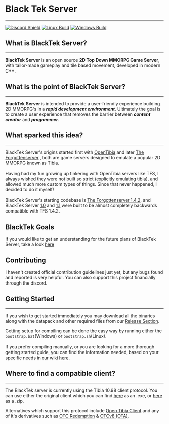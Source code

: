 # Black Tek Server 
__________________
[![Discord Shield](https://discordapp.com/api/guilds/1251683017441677372/widget.png?style=shield)](https://discord.gg/dy5wXSzbPG)
[![Linux Build](https://github.com/Black-Tek/BlackTek-Server/actions/workflows/linux_build_runner.yml/badge.svg?branch=master)](https://github.com/Black-Tek/BlackTek-Server/actions/workflows/linux_build_runner.yml) 
[![Windows Build](https://github.com/Black-Tek/BlackTek-Server/actions/workflows/windows_build_runner.yml/badge.svg)](https://github.com/Black-Tek/BlackTek-Server/actions/workflows/windows_build_runner.yml)

## What is BlackTek Server?
__________________
**BlackTek Server** is an open source **2D Top Down MMORPG Game Server**, with tailor-made gameplay and tile based movement,  developed in modern C++. 

## What is the point of BlackTek Server?
_______________
**BlackTek Server** is intended to provide a user-friendly experience building 2D MMORPG's in a _**rapid development environment**_. Ultimately the goal is to create a user experience that removes the barrier between _**content creator**_ and _**programmer**_. 

## What sparked this idea?
__________________

BlackTek Server's origins started first with [OpenTibia](https://github.com/opentibia/server) and later [The Forgottenserver](https://github.com/otland/forgottenserver) , both are game servers designed to emulate a popular 2D MMORPG known as Tibia. <br>
<br> Having had my fun growing up tinkering with OpenTibia servers like TFS, I always wished they were not built so strict (explicitly emulating tibia), and allowed much more custom types of things. Since that never happened, I decided to do it myself! <br> 
<br> BlackTek Server's starting codebase is [The Forgottenserver 1.4.2](https://github.com/otland/forgottenserver/releases/tag/v1.4.2), and BlackTek Server [1.0]() and [1.1]() were built to be almost completely backwards compatible with TFS 1.4.2.

## BlackTek Goals
If you would like to get an understanding for the future plans of BlackTek Server, take a look [here](https://github.com/Black-Tek/BlackTek-Server/wiki/Official-To%E2%80%90Do-List)

## Contributing
I haven't created official contribution guidelines just yet, but any bugs found and reported is very helpful. You can also support this project financially through the discord.


## Getting Started
____________
If you wish to get started immediately you may download all the binaries along with the datapack and other required files from our [Release Section](https://github.com/Black-Tek/BlackTek-Server/releases).

Getting setup for compiling can be done the easy way by running either the ```bootstrap.bat```(Windows) or ```bootstrap.sh```(Linux). <br>
<br>If you prefer compiling manually, or you are looking for a more thorough getting started guide, you can find the information needed, based on your specific needs in our wiki [here](https://github.com/Black-Tek/BlackTek-Server/wiki/Getting-Started#compiling).<br>

## Where to find a compatible client?
____________

The BlackTek server is currently using the Tibia 10.98 client protocol. You can use either the original client which you can find [here](https://downloads.ots.me/data/tibia-clients/windows/exe/Tibia1098.exe) as an .exe, or [here](https://downloads.ots.me/data/tibia-clients/windows/zip/Tibia1098.zip) as a .zip. 

Alternatives which support this protocol include [Open Tibia Client](https://github.com/edubart/otclient) and any of it's derivatives such as [OTC Redemption](https://github.com/mehah/otclient#-otclient---redemption) & [OTCv8 (OTA)](https://github.com/OTAcademy/otclientv8), 
